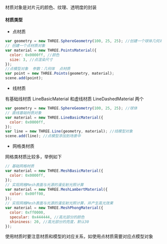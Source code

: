 材质对象是对片元的颜色、纹理、透明度的封装

#### 材质类型

- 点材质

```js
var geometry = new THREE.SphereGeometry(100, 25, 25); //创建一个球体几何对象
// 创建一个点材质对象
var material = new THREE.PointsMaterial({
  color: 0x0000ff, //颜色
  size: 3, //点渲染尺寸
});
//点模型对象  参数：几何体  点材质
var point = new THREE.Points(geometry, material);
scene.add(point);
```

- 线材质

有基础线材质 LineBasicMaterial 和虚线材质 LineDashedMaterial 两个

```js
var geometry = new THREE.SphereGeometry(100, 25, 25); //球体
// 直线基础材质对象
var material = new THREE.LineBasicMaterial({
  color: 0x0000ff,
});
var line = new THREE.Line(geometry, material); //线模型对象
scene.add(line); //点模型添加到场景中
```

- 网格类材质

网格类材质比较多，举例如下

```js
// 基础网格材质
var material = new THREE.MeshBasicMaterial({
  color: 0x0000ff,
});
// 实现网格Mesh表面与光源的漫反射光照计算
var material = new THREE.MeshLambertMaterial({
  color: 0x00ff00,
});
// 实现网格Mesh表面与光源的漫反射光照计算，并产生高光效果
var material = new THREE.MeshPhongMaterial({
  color: 0xff0000,
  specular: 0x444444, //高光部分的颜色
  shininess: 20, //高光部分的亮度，默认30
});
```

使用材质时要注意材质和模型的对应关系，如使用点材质需要对应点模型对象
